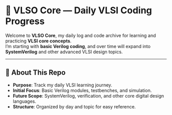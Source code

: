 # 🔌 VLSO Core — Daily VLSI Coding Progress

Welcome to **VLSO Core**, my daily log and code archive for learning and practicing **VLSI core concepts**.  
I’m starting with **basic Verilog coding**, and over time will expand into **SystemVerilog** and other advanced VLSI design topics.

---

## 🎯 About This Repo
- **Purpose**: Track my daily VLSI learning journey.
- **Initial Focus**: Basic Verilog modules, testbenches, and simulation.
- **Future Scope**: SystemVerilog, verification, and other core digital design languages.
- **Structure**: Organized by day and topic for easy reference.
